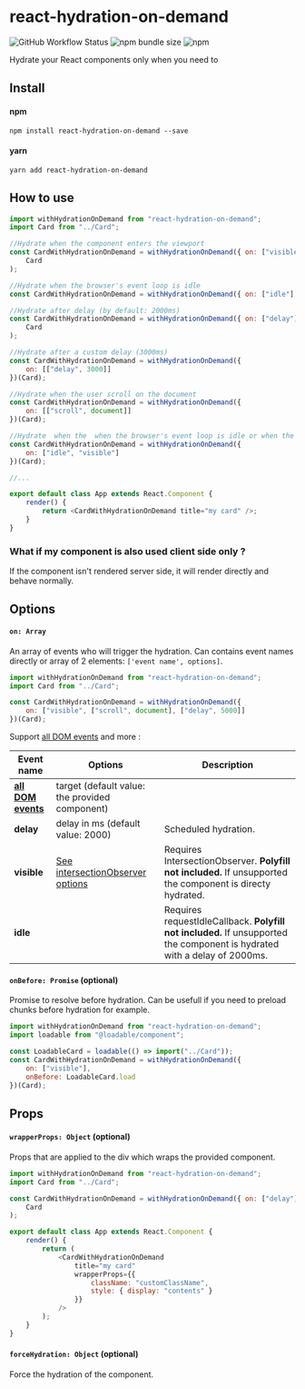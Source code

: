 # react-hydration-on-demand

![GitHub Workflow Status](https://img.shields.io/github/workflow/status/valcol/react-hydration-on-demand/NPM%20Publish)
![npm bundle size](https://img.shields.io/bundlephobia/minzip/react-hydration-on-demand)
![npm](https://img.shields.io/npm/v/react-hydration-on-demand)

Hydrate your React components only when you need to

## Install

#### npm

```
npm install react-hydration-on-demand --save
```

#### yarn

```
yarn add react-hydration-on-demand
```

## How to use

```js
import withHydrationOnDemand from "react-hydration-on-demand";
import Card from "../Card";

//Hydrate when the component enters the viewport
const CardWithHydrationOnDemand = withHydrationOnDemand({ on: ["visible"] })(
    Card
);

//Hydrate when the browser's event loop is idle
const CardWithHydrationOnDemand = withHydrationOnDemand({ on: ["idle"] })(Card);

//Hydrate after delay (by default: 2000ms)
const CardWithHydrationOnDemand = withHydrationOnDemand({ on: ["delay"] })(
    Card
);

//Hydrate after a custom delay (3000ms)
const CardWithHydrationOnDemand = withHydrationOnDemand({
    on: [["delay", 3000]]
})(Card);

//Hydrate when the user scroll on the document
const CardWithHydrationOnDemand = withHydrationOnDemand({
    on: [["scroll", document]]
})(Card);

//Hydrate  when the  when the browser's event loop is idle or when the user scroll, withever come first
const CardWithHydrationOnDemand = withHydrationOnDemand({
    on: ["idle", "visible"]
})(Card);

//...

export default class App extends React.Component {
    render() {
        return <CardWithHydrationOnDemand title="my card" />;
    }
}
```

### What if my component is also used client side only ?

If the component isn't rendered server side, it will render directly and behave normally.

## Options

#### `on: Array`

An array of events who will trigger the hydration.
Can contains event names directly or array of 2 elements: `['event name', options]`.

```js
import withHydrationOnDemand from "react-hydration-on-demand";
import Card from "../Card";

const CardWithHydrationOnDemand = withHydrationOnDemand({
    on: ["visible", ["scroll", document], ["delay", 5000]]
})(Card);
```

Support [all DOM events](https://developer.mozilla.org/en-US/docs/Web/Events) and more :

| Event name                                                                | Options                                                                                                   | Description                                                                                                               |
| ------------------------------------------------------------------------- | --------------------------------------------------------------------------------------------------------- | ------------------------------------------------------------------------------------------------------------------------- |
| [**all DOM events**](https://developer.mozilla.org/en-US/docs/Web/Events) | target (default value: the provided component)                                                            |
| **delay**                                                                 | delay in ms (default value: 2000)                                                                         | Scheduled hydration.                                                                                                      |
| **visible**                                                               | [See intersectionObserver options](https://developer.mozilla.org/en-US/docs/Web/API/IntersectionObserver) | Requires IntersectionObserver. **Polyfill not included.** If unsupported the component is directy hydrated.               |
| **idle**                                                                  |                                                                                                           | Requires requestIdleCallback. **Polyfill not included.** If unsupported the component is hydrated with a delay of 2000ms. |

#### `onBefore: Promise` (optional)

Promise to resolve before hydration. Can be usefull if you need to preload chunks before hydration for example.

```js
import withHydrationOnDemand from "react-hydration-on-demand";
import loadable from "@loadable/component";

const LoadableCard = loadable(() => import("../Card"));
const CardWithHydrationOnDemand = withHydrationOnDemand({
    on: ["visible"],
    onBefore: LoadableCard.load
})(Card);
```

## Props

#### `wrapperProps: Object` (optional)

Props that are applied to the div which wraps the provided component.

```js
import withHydrationOnDemand from "react-hydration-on-demand";
import Card from "../Card";

const CardWithHydrationOnDemand = withHydrationOnDemand({ on: ["delay"] })(
    Card
);

export default class App extends React.Component {
    render() {
        return (
            <CardWithHydrationOnDemand
                title="my card"
                wrapperProps={{
                    className: "customClassName",
                    style: { display: "contents" }
                }}
            />
        );
    }
}
```

#### `forceHydration: Object` (optional)

Force the hydration of the component.
